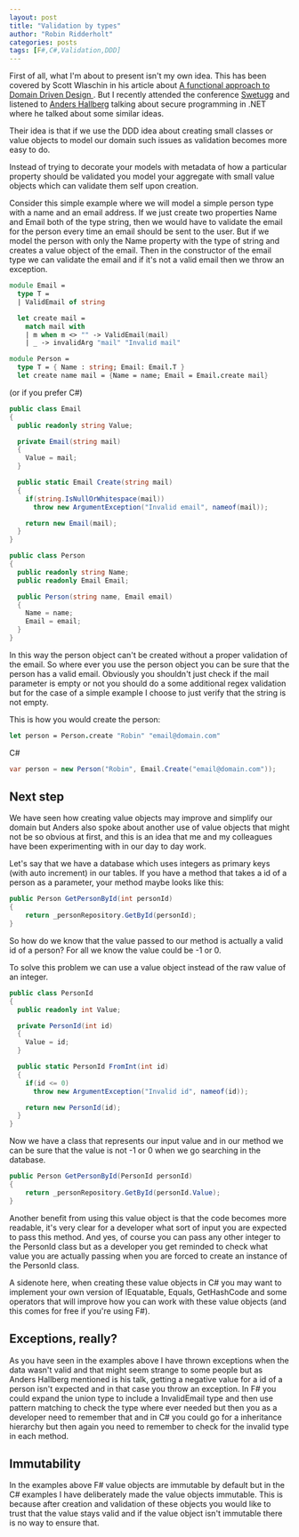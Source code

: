 ```yaml
---
layout: post
title: "Validation by types"
author: "Robin Ridderholt"
categories: posts
tags: [F#,C#,Validation,DDD]
---
```


First of all, what I'm about to present isn't my own idea. This has been covered by Scott Wlaschin in his article about [A functional approach to Domain Driven Design ](http://fsharpforfunandprofit.com/ddd/). But I recently attended the conference [Swetugg](http://www.swetugg.se) and listened to [Anders Hallberg](https://twitter.com/andhallberg) talking about secure programming in .NET where he talked about some similar ideas.

Their idea is that if we use the DDD idea about creating small classes or value objects to model our domain such issues as validation becomes more easy to do.

Instead of trying to decorate your models with metadata of how a particular property should be validated you model your aggregate with small value objects which can validate them self upon creation.

Consider this simple example where we will model a simple person type with a name and an email address. If we just create two properties Name and Email both of the type string, then we would have to validate the email for the person every time an email should be sent to the user. But if we model the person with only the Name property with the type of string and creates a value object of the email. Then in the constructor of the email type we can validate the email and if it's not a valid email then we throw an exception.

```fsharp
module Email =
  type T =
  | ValidEmail of string

  let create mail =
    match mail with
    | m when m <> "" -> ValidEmail(mail)
    | _ -> invalidArg "mail" "Invalid mail"

module Person =
  type T = { Name : string; Email: Email.T }
  let create name mail = {Name = name; Email = Email.create mail}
```

(or if you prefer C#)

```csharp
public class Email
{
  public readonly string Value;

  private Email(string mail)
  {
    Value = mail;
  }

  public static Email Create(string mail)
  {
    if(string.IsNullOrWhitespace(mail))
      throw new ArgumentException("Invalid email", nameof(mail));

    return new Email(mail);
  }
}

public class Person
{
  public readonly string Name;
  public readonly Email Email;

  public Person(string name, Email email)
  {
    Name = name;
    Email = email;
  }
}
```
In this way the person object can't be created without a proper validation of the email. So where ever you use the person object you can be sure that the person has a valid email. Obviously you shouldn't just check if the mail parameter is empty or not you should do a some additional regex validation but for the case of a simple example I choose to just verify that the string is not empty.

This is how you would create the person:

```fsharp
let person = Person.create "Robin" "email@domain.com"
```
C#
```csharp
var person = new Person("Robin", Email.Create("email@domain.com"));
```

## Next step
We have seen how creating value objects may improve and simplify our domain but Anders also spoke about another use of value objects that might not be so obvious at first, and this is an idea that me and my colleagues have been experimenting with in our day to day work.

Let's say that we have a database which uses integers as primary keys (with auto increment) in our tables. If you have a method that takes a id of a person as a parameter, your method maybe looks like this:

```csharp
public Person GetPersonById(int personId)
{
    return _personRepository.GetById(personId);
}
```
So how do we know that the value passed to our method is actually a valid id of a person? For all we know the value could be -1 or 0.

To solve this problem we can use a value object instead of the raw value of an integer.

```csharp
public class PersonId
{
  public readonly int Value;

  private PersonId(int id)
  {
    Value = id;
  }

  public static PersonId FromInt(int id)
  {
    if(id <= 0)
      throw new ArgumentException("Invalid id", nameof(id));

    return new PersonId(id);
  }
}
```

Now we have a class that represents our input value and in our method we can be sure that the value is not -1 or 0 when we go searching in the database.

```csharp
public Person GetPersonById(PersonId personId)
{
    return _personRepository.GetById(personId.Value);
}
```

Another benefit from using this value object is that the code becomes more readable, it's very clear for a developer what sort of input you are expected to pass this method. And yes, of course you can pass any other integer to the PersonId class but as a developer you get reminded to check what value you are actually passing when you are forced to create an instance of the PersonId class.

A sidenote here, when creating these value objects in C# you may want to implement your own version of IEquatable<T>, Equals, GetHashCode and some operators that will improve how you can work with these value objects (and this comes for free if you're using F#).

## Exceptions, really?
As you have seen in the examples above I have thrown exceptions when the data wasn't valid and that might seem strange to some people but as Anders Hallberg mentioned is his talk, getting a negative value for a id of a person isn't expected and in that case you throw an exception. In F# you could expand the union type to include a InvalidEmail type and then use pattern matching to check the type where ever needed but then you as a developer need to remember that and in C# you could go for a inheritance hierarchy but then again you need to remember to check for the invalid type in each method.

## Immutability
In the examples above F# value objects are immutable by default but in the C# examples I have deliberately made the value objects immutable. This is because after creation and validation of these objects you would like to trust that the value stays valid and if the value object isn't immutable there is no way to ensure that.  




